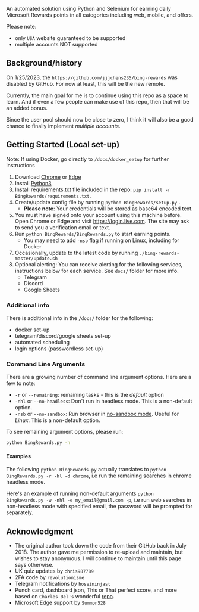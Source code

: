 An automated solution using Python and Selenium for earning daily Microsoft Rewards points in all categories including web, mobile, and offers.

Please note: 
- only `USA` website guaranteed to be supported
- multiple accounts NOT supported

## Background/history
On 1/25/2023, the `https://github.com/jjjchens235/bing-rewards` was disabled by GitHub. For now at least, this will be the new remote.

Currently, the main goal for me is to continue using this repo as a space to learn. And if even a few people can make use of this repo, then that will be an added bonus.

Since the user pool should now be close to zero, I think it will also be a good chance to finally implement *multiple accounts*.

## Getting Started (Local set-up)
Note: If using Docker, go directly to `/docs/docker_setup` for further instructions

1. Download [Chrome](https://www.google.com/chrome/) or [Edge](https://www.microsoft.com/edge)
2. Install [Python3](https://www.python.org/downloads/)
3. Install requirements.txt file included in the repo: `pip install -r BingRewards/requirements.txt`.
4. Create/update config file by running `python BingRewards/setup.py` .
	 -  **Please note**: Your credentials will be stored as base64 encoded text.
5. You must have signed onto your account using this machine before. Open Chrome or Edge and visit https://login.live.com. The site may ask to send you a verification email or text.
6. Run `python BingRewards/BingRewards.py` to start earning points. 
	- You may need to add `-nsb` flag if running on Linux, including for Docker 
8. Occasionally, update to the latest code by running `./bing-rewards-master/update.sh`
9. Optional alerting: You can receive alerting for the following services, instructions below for each service. See `docs/` folder for more info.
	- Telegram
	- Discord
	- Google Sheets

### Additional info
There is additional info in the `/docs/` folder for the following:

- docker set-up
- telegram/discord/google sheets set-up
- automated scheduling
- login options (passwordless set-up)

### Command Line Arguments
There are a growing number of command line argument options. Here are a few to note:
- `-r` or `--remaining`: remaining tasks - this is the *default* option
- `-nhl` or `--no-headless`: Don't run in headless mode. This is a non-default option.
- `-nsb` or `--no-sandbox`: Run browser in [no-sandbox mode](https://unix.stackexchange.com/a/68951). Useful for *Linux*. This is a non-default option.

To see remaining argument options, please run:
```sh
python BingRewards.py -h
```

#### Examples
The following `python BingRewards.py` 
actually translates to `python BingRewards.py -r -hl -d chrome`, i.e run the remaining searches in chrome headless mode.

Here's an example of running non-default arguments
`python BingRewards.py -w -nhl -e my_email@gmail.com -p`, i.e run web searches in non-headless mode with specified email, the password will be prompted for separately.

## Acknowledgment
- The original author took down the code from their GitHub back in July 2018. The author gave me permission to re-upload and maintain, but wishes to stay anonymous. I will continue to maintain until this page says otherwise.
- UK quiz updates by `chris987789`
- 2FA code by `revolutionisme`
- Telegram notifications by `hoseininjast`
- Punch card, dashboard json, This or That perfect score, and more based on `Charles Bel's` wonderful [repo](https://github.com/charlesbel/Microsoft-Rewards-Farmer).
- Microsoft Edge support by `Summon528`
